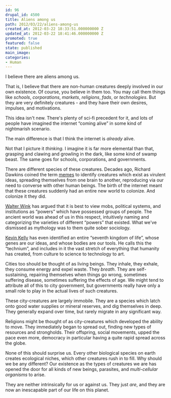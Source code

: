 ```yaml
---
id: 96
drupal_id: 4500
title: Aliens among us
path: 2012/03/22/aliens-among-us
created_at: 2012-03-22 18:33:51.000000000 Z
updated_at: 2012-03-22 18:41:46.000000000 Z
promoted: true
featured: false
state: published
main_image: 
categories:
- Human
---
```

I believe there are aliens among us.

That is, I believe that there are non-human creatures deeply involved in our own existence. Of course, you believe in them too. You may call them things like *schools*, *corporations*, *markets*, *religions*, *fads*, or *technologies*. But they are very definitely creatures - and they have their own desires, impulses, and motivations.

This idea isn't new. There's plenty of sci-fi precedent for it, and lots of people have imagined the internet “coming alive” in some kind of nightmarish scenario. 

The main difference is that I think the internet is *already* alive.

Not that I picture it *thinking*. I imagine it is far more elemental than that, grasping and clawing and growling in the dark, like some kind of swamp beast. The same goes for schools, corporations, and governments.

There are different species of these creatures. Decades ago, Richard Dawkins coined the term [memes](http://en.wikipedia.org/wiki/Meme) to identify creatures which exist as virulent ideas, spreading themselves from one brain to another, reproducing via our need to converse with other human beings. The birth of the internet meant that these creatures suddenly had an entire new world to colonize. And colonize it they did.

[Walter Wink](http://en.wikipedia.org/wiki/Walter_Wink) has argued that it is best to view mobs, political systems, and institutions as “powers” which have possessed groups of people. The ancient world was ahead of us in this respect, intuitively naming and categorizing the varieties of different “powers” that existed. What we've dismissed as mythology was to them quite sober sociology.

[Kevin Kelly](http://kk.org) has even identified an entire “seventh kingdom of life”, whose genes are our ideas, and whose bodies are our tools. He calls this the “technium”, and includes in it the vast stretch of everything that humanity has created, from culture to science to technology to art.

Cities too should be thought of as living beings. They inhale, they exhale, they consume energy and expel waste. They *breath*. They are self-sustaining, repairing themselves when things go wrong, sometimes suffering disease, sometimes suffering the effects of age. We might tend to attribute all of this to city government, but governments really have only a small role to play in the actual lives of such creatures.

These city-creatures are largely immobile. They are a species which latch onto good water supplies or mineral reserves, and dig themselves in deep. They generally expand over time, but rarely migrate in any significant way.

Religions might be thought of as city-creatures which developed the ability to move. They immediately began to spread out, finding new types of resources and strongholds. Their offspring, social movements, upped the pace even more, democracy in particular having a quite rapid spread across the globe.

None of this should surprise us. Every other biological species on earth creates ecological niches, which other creatures rush in to fill. Why should we be any different? Our existence as the types of creatures we are has opened the door for all kinds of new beings, parasites, and *multi-cellular organisms* to arise.

They are neither intrinsically for us or against us. They just *are*, and they are now an inescapable part of our life on this planet.
